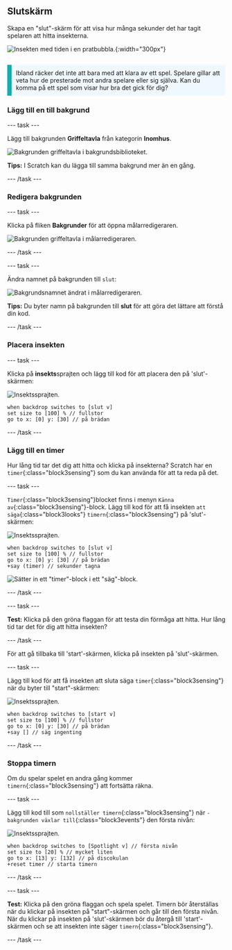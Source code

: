 ## Slutskärm

<div style="display: flex; flex-wrap: wrap">
<div style="flex-basis: 200px; flex-grow: 1; margin-right: 15px;">
Skapa en "slut"-skärm för att visa hur många sekunder det har tagit spelaren att hitta insekterna. 
</div>
<div>

![Insekten med tiden i en pratbubbla.](images/end-screen.png){:width="300px"}

</div>
</div>

<p style="border-left: solid; border-width:10px; border-color: #0faeb0; background-color: aliceblue; padding: 10px;">
Ibland räcker det inte att bara med att klara av ett spel. Spelare gillar att veta hur de presterade mot andra spelare eller sig själva. Kan du komma på ett spel som visar hur bra det gick för dig?</p>

### Lägg till en till bakgrund

--- task ---

Lägg till bakgrunden **Griffeltavla** från kategorin **Inomhus**.

![Bakgrunden griffeltavla i bakgrundsbiblioteket.](images/chalkboard.png)

**Tips:** I Scratch kan du lägga till samma bakgrund mer än en gång.

--- /task ---

### Redigera bakgrunden

--- task ---

Klicka på fliken **Bakgrunder** för att öppna målarredigeraren.

![Bakgrunden griffeltavla i målarredigeraren.](images/chalkboard2-paint.png)

--- /task ---

--- task ---

Ändra namnet på bakgrunden till `slut`:

![Bakgrundsnamnet ändrat i målarredigeraren.](images/end-screen-name.png)

**Tips:** Du byter namn på bakgrunden till **slut** för att göra det lättare att förstå din kod.

--- /task ---

### Placera insekten

--- task ---

Klicka på **insekts**sprajten och lägg till kod för att placera den på 'slut'-skärmen:

![Insektssprajten.](images/bug-sprite.png)

```blocks3
when backdrop switches to [slut v]
set size to [100] % // fullstor
go to x: [0] y: [30] // på brädan
```

--- /task ---

### Lägg till en timer

Hur lång tid tar det dig att hitta och klicka på insekterna? Scratch har en `timer`{:class="block3sensing"} som du kan använda för att ta reda på det.

--- task ---

`Timer`{:class="block3sensing"}blocket finns i menyn `Känna av`{:class="block3sensing"}-block. Lägg till kod för att få insekten `att säga`{:class="block3looks"} `timern`{:class="block3sensing"} på 'slut'-skärmen:

![Insektssprajten.](images/bug-sprite.png)

```blocks3
when backdrop switches to [slut v]
set size to [100] % // fullstor
go to x: [0] y: [30] // på brädan
+say (timer) // sekunder tagna
```

![Sätter in ett "timer"-block i ett "säg"-block.](images/inserting-blocks.gif)

--- /task ---

--- task ---

**Test:** Klicka på den gröna flaggan för att testa din förmåga att hitta. Hur lång tid tar det för dig att hitta insekten?

--- /task ---

För att gå tillbaka till 'start'-skärmen, klicka på insekten på 'slut'-skärmen.

--- task ---

Lägg till kod för att få insekten att sluta säga `timer`{:class="block3sensing"} när du byter till "start"-skärmen:

![Insektssprajten.](images/bug-sprite.png)

```blocks3
when backdrop switches to [start v]
set size to [100] % // fullstor
go to x: [0] y: [30] // på brädan
+say [] // säg ingenting
```

--- /task ---

### Stoppa timern

Om du spelar spelet en andra gång kommer `timern`{:class="block3sensing"} att fortsätta räkna.

--- task ---

Lägg till kod till som `nollställer timern`{:class="block3sensing"} när `-bakgrunden växlar till`{:class="block3events"} den första nivån:

![Insektssprajten.](images/bug-sprite.png)

```blocks3
when backdrop switches to [Spotlight v] // första nivån
set size to [20] % // mycket liten
go to x: [13] y: [132] // på discokulan
+reset timer // starta timern
```

--- /task ---

--- task ---

**Test:** Klicka på den gröna flaggan och spela spelet. Timern bör återställas när du klickar på insekten på "start"-skärmen och går till den första nivån. När du klickar på insekten på 'slut'-skärmen bör du återgå till 'start'-skärmen och se att insekten inte säger `timern`{:class="block3sensing"}.

--- /task ---

